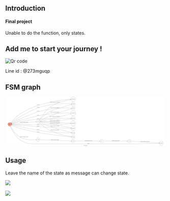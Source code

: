 ## Introduction
#### Final project 

Unable to do the function, only states.

## Add me to start your journey !

![Qr code](https://imgur.com/k0RK8S2.jpg)

Line id : @273mguqp

## FSM graph
![fsm graph](./fsm.png)

## Usage

Leave the name of the state as message can change state.

<img src="https://imgur.com/LRFhKg4.jpg"
width="300">

<img src="https://imgur.com/pfIPYrq.jpg"
width="300">


